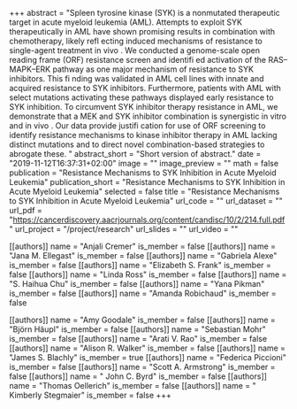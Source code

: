 +++
abstract = "Spleen tyrosine kinase (SYK) is a nonmutated therapeutic target in acute myeloid leukemia (AML). Attempts to exploit SYK therapeutically in AML have shown promising results in combination with chemotherapy, likely refl ecting induced mechanisms of resistance to single-agent treatment in vivo . We conducted a genome-scale open reading frame (ORF) resistance screen and identifi ed activation of the RAS–MAPK–ERK pathway as one major mechanism of resistance to SYK inhibitors. This fi nding was validated in AML cell lines with innate and acquired resistance to SYK inhibitors. Furthermore, patients with AML with select mutations activating these pathways displayed early resistance to SYK inhibition. To circumvent SYK inhibitor therapy resistance in AML, we demonstrate that a MEK and SYK inhibitor combination is synergistic in vitro and in vivo . Our data provide justifi cation for use of ORF screening to identify resistance mechanisms to kinase inhibitor therapy in AML lacking distinct mutations and to direct novel combination-based strategies to abrogate these. "
abstract_short = "Short version of abstract."
date = "2019-11-12T16:37:31+02:00"
image = ""
image_preview = ""
math = false
publication = "Resistance Mechanisms to SYK Inhibition in Acute Myeloid Leukemia"
publication_short = "Resistance Mechanisms to SYK Inhibition in Acute Myeloid Leukemia"
selected = false
title = "Resistance Mechanisms to SYK Inhibition in Acute Myeloid Leukemia"
url_code = ""
url_dataset = ""
url_pdf = "https://cancerdiscovery.aacrjournals.org/content/candisc/10/2/214.full.pdf"
url_project = "/project/research"
url_slides = ""
url_video = ""

[[authors]]
    name = "Anjali Cremer"
    is_member = false
[[authors]]
    name = "Jana M. Ellegast"
    is_member = false
[[authors]]
    name = "Gabriela Alexe"
    is_member = false
[[authors]]
    name = "Elizabeth S. Frank"
    is_member = false
[[authors]]
    name = "Linda Ross"
    is_member = false
[[authors]]
    name = "S. Haihua Chu"
    is_member = false
[[authors]]
    name = "Yana Pikman"
    is_member = false
[[authors]]
    name = "Amanda Robichaud"
    is_member = false

[[authors]]
    name = "Amy Goodale"
    is_member = false
[[authors]]
    name = "Björn Häupl"
    is_member = false
[[authors]]
    name = "Sebastian Mohr"
    is_member = false
[[authors]]
    name = "Arati V. Rao"
    is_member = false
[[authors]]
    name = "Alison R. Walker"
    is_member = false
[[authors]]
    name = "James S. Blachly"
    is_member = true
[[authors]]
    name = "Federica Piccioni"
    is_member = false
[[authors]]
    name = "Scott A. Armstrong"
    is_member = false
[[authors]]
    name = " John C. Byrd"
    is_member = false
[[authors]]
    name = "Thomas Oellerich"
    is_member = false
[[authors]]
    name = " Kimberly Stegmaier"
    is_member = false
+++